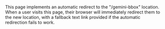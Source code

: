 This page implements an automatic redirect to the "/gemini-bbox" location. When a user visits this page, their browser will immediately redirect them to the new location, with a fallback text link provided if the automatic redirection fails to work.

<!-- Generated from commit: ce18cd2fb98453647fa5a2e1801ed59a012caaa9 -->